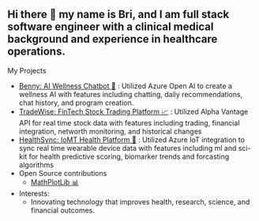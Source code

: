 ## Hi there 👋 my name is Bri, and I am full stack software engineer with a clinical medical background and experience in healthcare operations.
My Projects
- [Benny: AI Wellness Chatbot 🤖](github.com/brifore13/WellnessAI) : Utilized Azure Open AI to create a wellness AI with features including chatting, daily recommendations, chat history, and program creation.
- [TradeWise: FinTech Stock Trading Platform 📈](https://github.com/brifore13/TradeWise/blob/master/README.md) : Utilized Alpha Vantage API for real time stock data with features including trading, financial integration, networth monitoring, and historical changes
- [HealthSync: IoMT Health Platform 👟](https://github.com/brifore13/HealthSync/blob/master/README.md) : Utilized Azure IoT integration to sync real time wearable device data with features including ml and sci-kit for health predictive scoring, biomarker trends and forcasting algorithms
- Open Source contributions
  - [MathPlotLib 📊](https://github.com/matplotlib/matplotlib/pull/29696)
- Interests:
  - Innovating technology that improves health, research, science, and financial outcomes.
<!--
**brifore13/brifore13** is a ✨ _special_ ✨ repository because its `README.md` (this file) appears on your GitHub profile.

Here are some ideas to get you started:

- 🔭 I’m currently working on ...
- 🌱 I’m currently learning ...
- 👯 I’m looking to collaborate on ...
- 🤔 I’m looking for help with ...
- 💬 Ask me about ...
- 📫 How to reach me: ...
- 😄 Pronouns: ...
- ⚡ Fun fact: ...
-->
